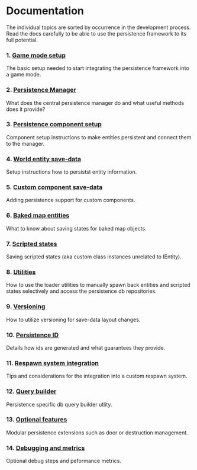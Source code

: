 # Documentation 
The individual topics are sorted by occurrence in the development process. Read the docs carefully to be able to use the persistence framework to its full potential.

### 1. [Game mode setup](setup.md)
The basic setup needed to start integrating the persistence framework into a game mode.

### 2. [Persistence Manager](persistence-manager.md)
What does the central persistence manager do and what useful methods does it provide?

### 3. [Persistence component setup](persistence-component.md)
Component setup instructions to make entities persistent and connect them to the manager.

### 4. [World entity save-data](entity-savedata.md)
Setup instructions how to persistst entity information.

### 5. [Custom component save-data](custom-component.md)
Adding persistence support for custom components.

### 6. [Baked map entities](baked-entities.md)
What to know about saving states for baked map objects.

### 7. [Scripted states](scripted-states.md)
Saving scripted states (aka custom class instances unrelated to IEntity).

### 8. [Utilities](utilities.md)
How to use the loader utilities to manually spawn back entities and scripted states selectively and access the persistence db repositories.

### 9. [Versioning](versioning.md)
How to utilize versioning for save-data layout changes.

### 10. [Persistence ID](id-generation.md)
Details how ids are generated and what guarantees they provide.

### 11. [Respawn system integration](respawn-system-integration.md)
Tips and considerations for the integration into a custom respawn system.

### 12. [Query builder](query-builder.md)
Persistence specific db query builder utlity.

### 13. [Optional features](optional-features.md)
Modular persistence extensions such as door or destruction management.

### 14. [Debugging and metrics](debugging.md)
Optional debug steps and peformance metrics.
